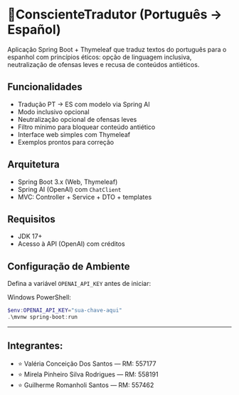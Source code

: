 # 🤖ConscienteTradutor (Português → Español)

Aplicação Spring Boot + Thymeleaf que traduz textos do português para o espanhol com princípios éticos: opção de linguagem inclusiva, neutralização de ofensas leves e recusa de conteúdos antiéticos.

## Funcionalidades

- Tradução PT → ES com modelo via Spring AI
- Modo inclusivo opcional
- Neutralização opcional de ofensas leves
- Filtro mínimo para bloquear conteúdo antiético
- Interface web simples com Thymeleaf
- Exemplos prontos para correção

## Arquitetura

- Spring Boot 3.x (Web, Thymeleaf)
- Spring AI (OpenAI) com `ChatClient`
- MVC: Controller + Service + DTO + templates

## Requisitos

- JDK 17+
- Acesso à API (OpenAI) com créditos

## Configuração de Ambiente

Defina a variável `OPENAI_API_KEY` antes de iniciar:

Windows PowerShell:
```powershell
$env:OPENAI_API_KEY="sua-chave-aqui"
.\mvnw spring-boot:run
```

---
## Integrantes: 
- ⭐️ Valéria Conceição Dos Santos — RM: 557177
- ⭐️ Mirela Pinheiro Silva Rodrigues — RM: 558191
- ⭐️ Guilherme Romanholi Santos — RM: 557462
